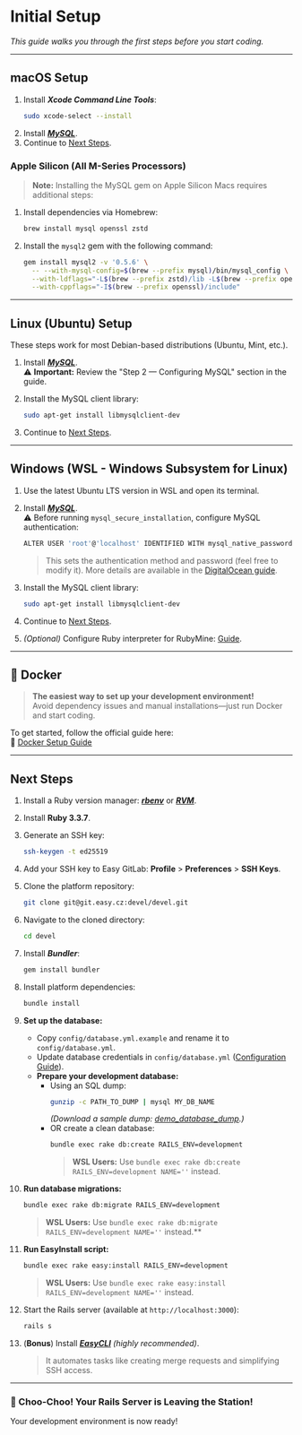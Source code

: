# Initial Setup

*This guide walks you through the first steps before you start coding.*

---

## macOS Setup

1. Install ***Xcode Command Line Tools***:
   ```sh
   sudo xcode-select --install
   ```
2. Install [***MySQL***](https://flaviocopes.com/mysql-how-to-install/).
3. Continue to [Next Steps](#next-steps).

### Apple Silicon (All M-Series Processors)

> **Note:** Installing the MySQL gem on Apple Silicon Macs requires additional steps:

1. Install dependencies via Homebrew:
   ```sh
   brew install mysql openssl zstd
   ```
2. Install the `mysql2` gem with the following command:
   ```sh
   gem install mysql2 -v '0.5.6' \
     -- --with-mysql-config=$(brew --prefix mysql)/bin/mysql_config \
     --with-ldflags="-L$(brew --prefix zstd)/lib -L$(brew --prefix openssl)/lib" \
     --with-cppflags="-I$(brew --prefix openssl)/include"
   ```

---

## Linux (Ubuntu) Setup

These steps work for most Debian-based distributions (Ubuntu, Mint, etc.).

1. Install [***MySQL***](https://www.digitalocean.com/community/tutorials/how-to-install-mysql-on-ubuntu-22-04).  
   ⚠️ **Important:** Review the "Step 2 — Configuring MySQL" section in the guide.

2. Install the MySQL client library:
   ```sh
   sudo apt-get install libmysqlclient-dev
   ```
3. Continue to [Next Steps](#next-steps).

---

## Windows (WSL - Windows Subsystem for Linux)

1. Use the latest Ubuntu LTS version in WSL and open its terminal.
2. Install [***MySQL***](https://learn.microsoft.com/en-us/windows/wsl/tutorials/wsl-database#install-mysql).  
   ⚠️ Before running `mysql_secure_installation`, configure MySQL authentication:
   ```sh
   ALTER USER 'root'@'localhost' IDENTIFIED WITH mysql_native_password BY 'password';
   ```
   > This sets the authentication method and password (feel free to modify it). More details are available in the
   > [DigitalOcean guide](https://www.digitalocean.com/community/tutorials/how-to-install-mysql-on-ubuntu-22-04#step-2-configuring-mysql).

3. Install the MySQL client library:
   ```sh
   sudo apt-get install libmysqlclient-dev
   ```
4. Continue to [Next Steps](#next-steps).
5. *(Optional)* Configure Ruby interpreter for RubyMine: [Guide](https://dev.to/ericksk/rubymine-add-a-ruby-interpreter-using-wsl-553p).

---

## 🐳 Docker

> **The easiest way to set up your development environment!**  
> Avoid dependency issues and manual installations—just run Docker and start coding.

To get started, follow the official guide here:  
📖 [Docker Setup Guide](https://git.easy.cz/devel/devel/-/tree/next/bugs/docker)

---

## Next Steps

1. Install a Ruby version manager: [***rbenv***](https://github.com/rbenv/rbenv#installation) or [***RVM***](https://rvm.io/rvm/install).
2. Install **Ruby 3.3.7**.
3. Generate an SSH key:
   ```sh
   ssh-keygen -t ed25519
   ```
4. Add your SSH key to Easy GitLab: **Profile** > **Preferences** > **SSH Keys**.
5. Clone the platform repository:
   ```sh
   git clone git@git.easy.cz:devel/devel.git
   ```
6. Navigate to the cloned directory:
   ```sh
   cd devel
   ```
7. Install ***Bundler***:
   ```sh
   gem install bundler
   ```
8. Install platform dependencies:
   ```sh
   bundle install
   ```
9. **Set up the database:**
    - Copy `config/database.yml.example` and rename it to `config/database.yml`.
    - Update database credentials in `config/database.yml` ([Configuration Guide](https://guides.rubyonrails.org/configuring.html#configuring-a-database)).
    - **Prepare your development database:**
        - Using an SQL dump:
          ```sh
          gunzip -c PATH_TO_DUMP | mysql MY_DB_NAME
          ```
          *(Download a sample dump: [demo_database_dump](https://github.com/easysoftware/developer-portal-devs/raw/unify_and_improve_be_setup/files/demo_dump_20232704.sql.gz).)*
        - OR create a clean database:
          ```sh
          bundle exec rake db:create RAILS_ENV=development
          ```
          > **WSL Users:** Use `bundle exec rake db:create RAILS_ENV=development NAME=''` instead.
10. **Run database migrations:**
    ```sh
    bundle exec rake db:migrate RAILS_ENV=development
    ```
    > **WSL Users:** Use `bundle exec rake db:migrate RAILS_ENV=development NAME=''` instead.**
11. **Run EasyInstall script:**
    ```sh
    bundle exec rake easy:install RAILS_ENV=development
    ```
    > **WSL Users:** Use `bundle exec rake easy:install RAILS_ENV=development NAME=''` instead.

12. Start the Rails server (available at `http://localhost:3000`):
    ```sh
    rails s
    ```

13. (**Bonus**) Install [***EasyCLI***](https://git.easy.cz/internal/easy_cli) *(highly recommended)*.
    > It automates tasks like creating merge requests and simplifying SSH access.
---

### 🚂 Choo-Choo! Your Rails Server is Leaving the Station! 


Your development environment is now ready!
